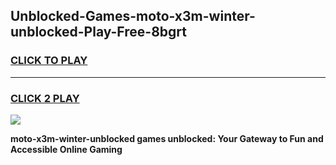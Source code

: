 
## Unblocked-Games-moto-x3m-winter-unblocked-Play-Free-8bgrt
<h3>
<a href="https://premium76.site?title=moto-x3m-winter-unblocked&ref=10A">CLICK TO PLAY</a></h3>
<hr>

<h3>
<a href="https://premium76.site?title=moto-x3m-winter-unblocked&ref=10A">CLICK 2 PLAY</a>
  
</h3>

<a href="https://premium76.site?title=moto-x3m-winter-unblocked&ref=10A"><img src="https://clearcache.store/games.png"></a>


**moto-x3m-winter-unblocked games unblocked: Your Gateway to Fun and Accessible Online Gaming**
